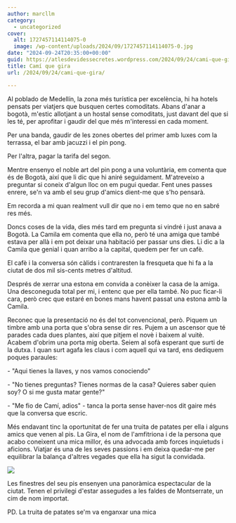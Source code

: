 ```yaml
---
author: marcllm
category:
  - uncategorized
cover:
  alt: 1727457114114075-0
  image: /wp-content/uploads/2024/09/1727457114114075-0.jpg
date: "2024-09-24T20:35:00+00:00"
guid: https://atlesdevidessecretes.wordpress.com/2024/09/24/cami-que-gira/
title: Camí que gira
url: /2024/09/24/cami-que-gira/

---
```

Al poblado de Medellín, la zona més turística per excelència, hi ha hotels pensats per viatjers que busquen certes comoditats. Abans d'anar a bogotà, m'estic allotjant a un hostal sense comoditats, just davant del que si les té, per aprofitar i gaudir del que més m'interessi en cada moment.

Per una banda, gaudir de les zones obertes del primer amb luxes com la terrassa, el bar amb jacuzzi i el pin pong.

Per l'altra, pagar la tarifa del segon.



Mentre ensenyo el noble art del pin pong a una voluntària, em comenta que és de Bogotà, així que li dic que hi aniré seguidament. M'atreveixo a preguntar si coneix d'algun lloc on em pugui quedar. Fent unes passes enrere, se'n va amb el seu grup d'amics dient-me que s'ho pensarà.

Em recorda a mi quan realment vull dir que no i em temo que no en sabré res més.



Doncs coses de la vida, dies més tard em pregunta si vindré i just anava a Bogotà. La Camila em comenta que ella no, però té una amiga que també estava per allà i em pot deixar una habitació per passar uns dies. Li dic a la Camila que genial i quan arribo a la capital, quedem per fer un cafè.

El cafè i la conversa són càlids i contraresten la fresqueta que hi fa a la ciutat de dos mil sis-cents metres d'altitud.

Després de xerrar una estona em convida a conèixer la casa de la amiga. Una desconeguda total per mi, i entenc que per ella també. No puc ficar-li cara, però crec que estaré en bones mans havent passat una estona amb la Camila.



Reconec que la presentació no és del tot convencional, però. Piquem un timbre amb una porta que s'obra sense dir res. Pujem a un ascensor que té parades cada dues plantes, així que pitjem el novè i baixem al vuitè. Acabem d'obrim una porta mig oberta. Seiem al sofà esperant que surti de la dutxa. I quan surt agafa les claus i com aquell qui va tard, ens dediquem poques paraules:

\- "Aqui tienes la llaves, y nos vamos conociendo"

\- "No tienes preguntas? Tienes normas de la casa? Quieres saber quien soy? O si me gusta matar gente?"

\- "Me fio de Camí, adios" - tanca la porta sense haver-nos dit gaire més que la conversa que escric.



Més endavant tinc la oportunitat de fer una truita de patates per ella i alguns amics que venen al pis. La Gira, el nom de l'amfitriona i de la persona que acabo coneixent una mica millor, és una advocada amb forces inquietuds i aficions. Viatjar és una de les seves passions i em deixa quedar-me per equilibrar la balança d'altres vegades que ella ha sigut la convidada.

[![](https://blogger.googleusercontent.com/img/a/AVvXsEjT1A5U2TnNS2xVHKyQE6CMzqQaqOpWk8Faz0eBhWZ97IH6LPw0Z5gMyLEOtDRejPkFtWOodvYF8N5uY37XnCUxVf4vWjxWTxudwRVh3K_bejbuKm7Bye0KWz7RN8NUR4oMfnKgZXe87Z2HAPVMWVs8vhDjfxsu5A_Y9wKi-dQyE0EsSkxHXG4ri39mHhDk)](https://blogger.googleusercontent.com/img/a/AVvXsEjT1A5U2TnNS2xVHKyQE6CMzqQaqOpWk8Faz0eBhWZ97IH6LPw0Z5gMyLEOtDRejPkFtWOodvYF8N5uY37XnCUxVf4vWjxWTxudwRVh3K_bejbuKm7Bye0KWz7RN8NUR4oMfnKgZXe87Z2HAPVMWVs8vhDjfxsu5A_Y9wKi-dQyE0EsSkxHXG4ri39mHhDk)





Les finestres del seu pis ensenyen una panoràmica espectacular de la ciutat. Tenen el privilegi d'estar assegudes a les faldes de Montserrate, un cim de nom importat.



PD. La truita de patates se'm va enganxar una mica
